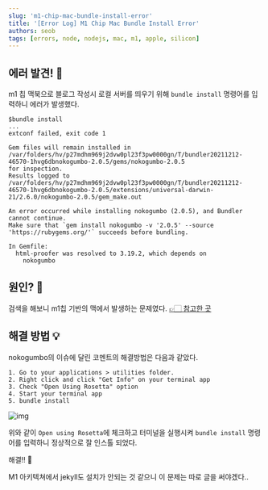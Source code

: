 ```yaml
---
slug: 'm1-chip-mac-bundle-install-error'
title: '[Error Log] M1 Chip Mac Bundle Install Error'
authors: seob
tags: [errors, node, nodejs, mac, m1, apple, silicon]
---
```


## 에러 발견! 👾

m1 칩 맥북으로 블로그 작성시 로컬 서버를 띄우기 위해 `bundle install` 명령어를 입력하니 에러가 발생했다.

<!--truncate-->

```console
$bundle install
...
extconf failed, exit code 1

Gem files will remain installed in
/var/folders/hv/p27mdhm969j2dvw0pl23f3pw0000gn/T/bundler20211212-46570-1hvg6dbnokogumbo-2.0.5/gems/nokogumbo-2.0.5
for inspection.
Results logged to
/var/folders/hv/p27mdhm969j2dvw0pl23f3pw0000gn/T/bundler20211212-46570-1hvg6dbnokogumbo-2.0.5/extensions/universal-darwin-21/2.6.0/nokogumbo-2.0.5/gem_make.out

An error occurred while installing nokogumbo (2.0.5), and Bundler cannot continue.
Make sure that `gem install nokogumbo -v '2.0.5' --source 'https://rubygems.org/'` succeeds before bundling.

In Gemfile:
  html-proofer was resolved to 3.19.2, which depends on
    nokogumbo
```

## 원인? 💩

검색을 해보니 m1칩 기반의 맥에서 발생하는 문제였다. [👉🏻 참고한 곳](https://github.com/rubys/nokogumbo/issues/173)

## 해결 방법 💡

nokogumbo의 이슈에 달린 코멘트의 해결방법은 다음과 같았다.

```text
1. Go to your applications > utilities folder.
2. Right click and click "Get Info" on your terminal app
3. Check "Open Using Rosetta" option
4. Start your terminal app
5. bundle install
```

![img](https://user-images.githubusercontent.com/67283770/145717440-d37a14b6-14d7-409c-85b9-fe20550e4550.png)

위와 같이 `Open using Rosetta`에 체크하고 터미널을 실행시켜 `bundle install` 명령어를 입력하니 정상적으로 잘 인스톨 되었다.

해결!! 🥳

M1 아키텍쳐에서 jekyll도 설치가 안되는 것 같으니 이 문제는 따로 글을 써야겠다..
